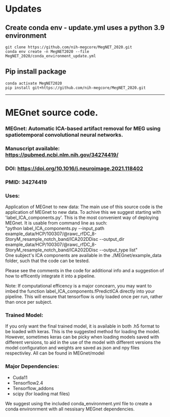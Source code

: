 # Updates
## Create conda env  - update.yml uses a python 3.9 environment
```
git clone https://github.com/nih-megcore/MegNET_2020.git
conda env create -n MegNET2020 --file MegNET_2020/conda_environment_update.yml
```
## Pip install package
```
conda activate MegNET2020
pip install git+https://github.com/nih-megcore/MegNET_2020.git
```

______________________________________________________________


# MEGnet source code.
### MEGnet: Automatic ICA-based artifact removal for MEG using spatiotemporal convolutional neural networks. 

### Manuscript available: https://pubmed.ncbi.nlm.nih.gov/34274419/
### DOI: https://doi.org/10.1016/j.neuroimage.2021.118402
### PMID: 34274419

### Uses:
Application of MEGnet to new data:
The main use of this source code is the application of MEGnet to new data. To achive this we suggest starting with 'label_ICA_components.py'. 
This is the most convenient way of deploying MEGnet. It is usable from command line as such: <br>"python label_ICA_components.py --input_path example_data/HCP/100307/@rawc_rfDC_8-StoryM_resample_notch_band/ICA202DDisc --output_dir example_data/HCP/100307/@rawc_rfDC_8-StoryM_resample_notch_band/ICA202DDisc --output_type list"
<br>One subject's ICA components are available in the ./MEGnet/example_data folder, such that the code can be tested.

Please see the comments in the code for additional info and a suggestion of how to efficently integrate it into a pipeline.

Note: If computational efficency is a major concearn, you may want to imbed the function label_ICA_components.fPredictICA directly into your pipeline. This will ensure that tensorflow is only loaded once per run, rather than once per subject.

### Trained Model:
If you only want the final trained model, it is available in both .h5 format to be loaded with keras. This is the suggested method for loading the model. However, sometimes keras can be picky when loading models saved with different versions, to aid in the use of the model with different versions the model configuration and weights are saved as json and npy files respectivley. All can be found in MEGnet/model

### Major Dependencies:
* Cuda11
* Tensorflow2.4
* Tensorflow_addons
* scipy (for loading mat files)

We suggest using the included conda_environment.yml file to create a conda environrment with all nessisary MEGnet dependencies.
